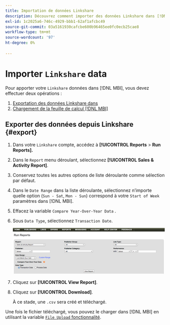 ```yaml
---
title: Importation de données Linkshare
description: Découvrez comment importer des données Linkshare dans [!DNL MBI].
exl-id: 1c2025a6-746c-4929-bbb1-62af1afcbc49
source-git-commit: 03a5161930cafcbe600b96465ee0fc0ecb25cae8
workflow-type: tm+mt
source-wordcount: '97'
ht-degree: 0%

---
```


# Importer `Linkshare` data

Pour apporter votre `Linkshare` données dans [!DNL MBI], vous devez effectuer deux opérations :

1. [Exportation des données Linkshare dans ](#export)
1. [Chargement de la feuille de calcul [!DNL MBI]](../connecting-data/using-file-uploader.md)

## Exporter des données depuis Linkshare {#export}

1. Dans votre `Linkshare` compte, accédez à **[!UICONTROL Reports** > **Run Reports].**

1. Dans le `Report` menu déroulant, sélectionnez **[!UICONTROL Sales & Activity Report]**.

1. Conservez toutes les autres options de liste déroulante comme sélection par défaut.

1. Dans le `Date Range` dans la liste déroulante, sélectionnez n’importe quelle option (`Sun - Sat`, `Mon - Sun`) correspond à votre `Start of Week` paramètres dans [!DNL MBI].

1. Effacez la variable `Compare Year-Over-Year Data` .

1. Sous `Data Type`, sélectionnez `Transaction Date`.

   ![import\_linkshare\_data.png](../../../assets/importing_linkshare_data.png)

1. Cliquez sur **[!UICONTROL View Report]**.

1. Cliquez sur **[!UICONTROL Download]**.

   À ce stade, une `.csv` sera créé et téléchargé.

Une fois le fichier téléchargé, vous pouvez le charger dans [!DNL MBI] en utilisant la variable [`File Upload` fonctionnalité](../connecting-data/using-file-uploader.md).
